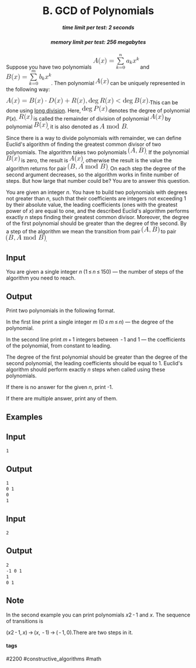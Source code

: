 <h1 style='text-align: center;'> B. GCD of Polynomials</h1>

<h5 style='text-align: center;'>time limit per test: 2 seconds</h5>
<h5 style='text-align: center;'>memory limit per test: 256 megabytes</h5>

Suppose you have two polynomials ![](images/c1f80b9ebc1fff5a90e16efeca54e19f317e54bc.png) and ![](images/e93789bf4b5d6fad310adc83d2bb0c83fbb30c44.png). Then polynomial ![](images/1403d2add4fc795addbde5a231d1b18b21ee687d.png) can be uniquely represented in the following way:

![](images/b6a6ad5ba0862c016c1e4aa4a61a7c60de95ebfc.png)This can be done using [long division](https://en.wikipedia.org/wiki/Polynomial_long_division). Here, ![](images/6cf750e7b244ea6a686dad217ee3f3b4e31eb81a.png) denotes the degree of polynomial *P*(*x*). ![](images/4c81bd42c0c44aaaf448ea6ae035fb3e5da7a8b8.png) is called the remainder of division of polynomial ![](images/1403d2add4fc795addbde5a231d1b18b21ee687d.png) by polynomial ![](images/0cf77e402a3ccf9ecc815acb29095e2395e322d3.png), it is also denoted as ![](images/02c2a9fc8f7311b299ac9e974f6fc85c93c4269f.png). 

Since there is a way to divide polynomials with remainder, we can define Euclid's algorithm of finding the greatest common divisor of two polynomials. The algorithm takes two polynomials ![](images/c9d3d226b2b68adecb91a880932c223f68759bcc.png). If the polynomial ![](images/0cf77e402a3ccf9ecc815acb29095e2395e322d3.png) is zero, the result is ![](images/1403d2add4fc795addbde5a231d1b18b21ee687d.png), otherwise the result is the value the algorithm returns for pair ![](images/22eb0a74c812483a9fa46cd54a82b7c63e718bce.png). On each step the degree of the second argument decreases, so the algorithm works in finite number of steps. But how large that number could be? You are to answer this question. 

You are given an integer *n*. You have to build two polynomials with degrees not greater than *n*, such that their coefficients are integers not exceeding 1 by their absolute value, the leading coefficients (ones with the greatest power of *x*) are equal to one, and the described Euclid's algorithm performs exactly *n* steps finding their greatest common divisor. Moreover, the degree of the first polynomial should be greater than the degree of the second. By a step of the algorithm we mean the transition from pair ![](images/c9d3d226b2b68adecb91a880932c223f68759bcc.png) to pair ![](images/22eb0a74c812483a9fa46cd54a82b7c63e718bce.png). 

## Input

You are given a single integer *n* (1 ≤ *n* ≤ 150) — the number of steps of the algorithm you need to reach.

## Output

Print two polynomials in the following format.

In the first line print a single integer *m* (0 ≤ *m* ≤ *n*) — the degree of the polynomial. 

In the second line print *m* + 1 integers between  - 1 and 1 — the coefficients of the polynomial, from constant to leading. 

The degree of the first polynomial should be greater than the degree of the second polynomial, the leading coefficients should be equal to 1. Euclid's algorithm should perform exactly *n* steps when called using these polynomials.

If there is no answer for the given *n*, print -1.

If there are multiple answer, print any of them.

## Examples

## Input


```
1  

```
## Output


```
1  
0 1  
0  
1  

```
## Input


```
2  

```
## Output


```
2  
-1 0 1  
1  
0 1  

```
## Note

In the second example you can print polynomials *x*2 - 1 and *x*. The sequence of transitions is

(*x*2 - 1, *x*) → (*x*,  - 1) → ( - 1, 0).There are two steps in it.



#### tags 

#2200 #constructive_algorithms #math 